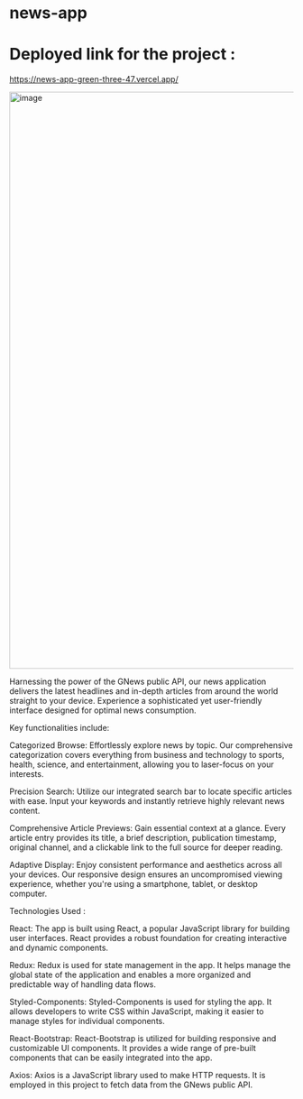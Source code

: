 # news-app

# Deployed link for the project :
https://news-app-green-three-47.vercel.app/

<img width="1914" height="1023" alt="image" src="https://github.com/user-attachments/assets/b21c1cb4-e170-4ba7-b5e8-4b260fe2daae" />





Harnessing the power of the GNews public API, our news application delivers the latest headlines and in-depth articles from around the world straight to your device. Experience a sophisticated yet user-friendly interface designed for optimal news consumption.

Key functionalities include:

Categorized Browse: Effortlessly explore news by topic. Our comprehensive categorization covers everything from business and technology to sports, health, science, and entertainment, allowing you to laser-focus on your interests.

Precision Search: Utilize our integrated search bar to locate specific articles with ease. Input your keywords and instantly retrieve highly relevant news content.

Comprehensive Article Previews: Gain essential context at a glance. Every article entry provides its title, a brief description, publication timestamp, original channel, and a clickable link to the full source for deeper reading.

Adaptive Display: Enjoy consistent performance and aesthetics across all your devices. Our responsive design ensures an uncompromised viewing experience, whether you're using a smartphone, tablet, or desktop computer. 





Technologies Used :


React: The app is built using React, a popular JavaScript library for building user interfaces. React provides a robust foundation for creating interactive and dynamic components.

Redux: Redux is used for state management in the app. It helps manage the global state of the application and enables a more organized and predictable way of handling data flows.

Styled-Components: Styled-Components is used for styling the app. It allows developers to write CSS within JavaScript, making it easier to manage styles for individual components.

React-Bootstrap: React-Bootstrap is utilized for building responsive and customizable UI components. It provides a wide range of pre-built components that can be easily integrated into the app.

Axios: Axios is a JavaScript library used to make HTTP requests. It is employed in this project to fetch data from the GNews public API.

